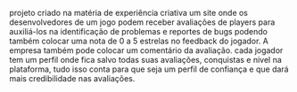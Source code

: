 projeto criado na matéria de experiência criativa
um site onde os desenvolvedores de um jogo podem receber avaliações de players para auxiliá-los na identificação de problemas e reportes de bugs
podendo também colocar uma nota de 0 a 5 estrelas no feedback do jogador. A empresa também pode colocar um comentário da avaliação.
cada jogador tem um perfil onde fica salvo todas suas avaliações, conquistas e nivel na plataforma, tudo isso conta para que seja um perfil de confiança 
e que dará mais credibilidade nas avaliações.
